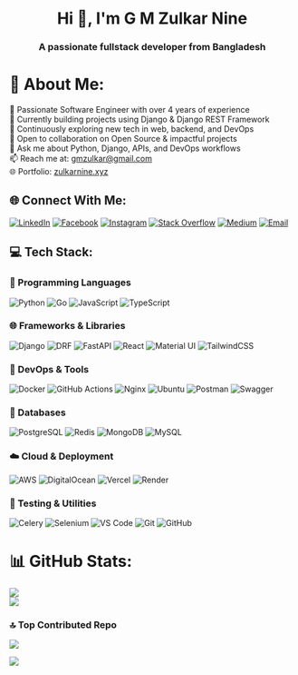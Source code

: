 <h1 align="center">Hi 👋, I'm G M Zulkar Nine</h1>
<h3 align="center">A passionate fullstack developer from Bangladesh</h3>




# 💫 About Me:
🚀 Passionate Software Engineer with over 4 years of experience<br>
🔭 Currently building projects using Django & Django REST Framework<br>
🌱 Continuously exploring new tech in web, backend, and DevOps<br>
🤝 Open to collaboration on Open Source & impactful projects<br>
💬 Ask me about Python, Django, APIs, and DevOps workflows<br>
📫 Reach me at: gmzulkar@gmail.com<br>
🌐 Portfolio: [zulkarnine.xyz](https://zulkarnine.xyz)



## 🌐 Connect With Me:

[![LinkedIn](https://img.shields.io/badge/LinkedIn-%230077B5.svg?logo=linkedin&logoColor=white)](https://linkedin.com/in/gmzulkar)
[![Facebook](https://img.shields.io/badge/Facebook-%231877F2.svg?logo=Facebook&logoColor=white)](https://facebook.com/imzulkar)
[![Instagram](https://img.shields.io/badge/Instagram-%23E4405F.svg?logo=Instagram&logoColor=white)](https://instagram.com/iamzulkar)
[![Stack Overflow](https://img.shields.io/badge/-Stackoverflow-FE7A16?logo=stack-overflow&logoColor=white)](https://stackoverflow.com/users/16372664)
[![Medium](https://img.shields.io/badge/Medium-12100E?logo=medium&logoColor=white)](https://medium.com/@gmzulkar)
[![Email](https://img.shields.io/badge/Email-D14836?logo=gmail&logoColor=white)](mailto:gmzulkar@gmail.com)



## 💻 Tech Stack:

### 🧠 Programming Languages
![Python](https://img.shields.io/badge/python-3670A0?style=for-the-badge&logo=python&logoColor=ffdd54)
![Go](https://img.shields.io/badge/go-%2300ADD8.svg?style=for-the-badge&logo=go&logoColor=white)
![JavaScript](https://img.shields.io/badge/javascript-%23323330.svg?style=for-the-badge&logo=javascript&logoColor=%23F7DF1E)
![TypeScript](https://img.shields.io/badge/typescript-%23007ACC.svg?style=for-the-badge&logo=typescript&logoColor=white)

### 🌐 Frameworks & Libraries
![Django](https://img.shields.io/badge/django-%23092E20.svg?style=for-the-badge&logo=django&logoColor=white)
![DRF](https://img.shields.io/badge/DRF-ff1709?style=for-the-badge&logo=django&logoColor=white&labelColor=gray)
![FastAPI](https://img.shields.io/badge/FastAPI-005571?style=for-the-badge&logo=fastapi)
![React](https://img.shields.io/badge/react-%2320232a.svg?style=for-the-badge&logo=react&logoColor=%2361DAFB)
![Material UI](https://img.shields.io/badge/MUI-%230081CB.svg?style=for-the-badge&logo=mui&logoColor=white)
![TailwindCSS](https://img.shields.io/badge/tailwindcss-%2338B2AC.svg?style=for-the-badge&logo=tailwind-css&logoColor=white)

### 🧰 DevOps & Tools
![Docker](https://img.shields.io/badge/docker-%230db7ed.svg?style=for-the-badge&logo=docker&logoColor=white)
![GitHub Actions](https://img.shields.io/badge/github%20actions-%232671E5.svg?style=for-the-badge&logo=githubactions&logoColor=white)
![Nginx](https://img.shields.io/badge/nginx-%23009639.svg?style=for-the-badge&logo=nginx&logoColor=white)
![Ubuntu](https://img.shields.io/badge/ubuntu-%23E95420.svg?style=for-the-badge&logo=ubuntu&logoColor=white)
![Postman](https://img.shields.io/badge/Postman-FF6C37?style=for-the-badge&logo=postman&logoColor=white)
![Swagger](https://img.shields.io/badge/-Swagger-%23Clojure?style=for-the-badge&logo=swagger&logoColor=white)

### 🧠 Databases
![PostgreSQL](https://img.shields.io/badge/postgres-%23316192.svg?style=for-the-badge&logo=postgresql&logoColor=white)
![Redis](https://img.shields.io/badge/redis-%23DD0031.svg?style=for-the-badge&logo=redis&logoColor=white)
![MongoDB](https://img.shields.io/badge/MongoDB-%234ea94b.svg?style=for-the-badge&logo=mongodb&logoColor=white)
![MySQL](https://img.shields.io/badge/mysql-4479A1.svg?style=for-the-badge&logo=mysql&logoColor=white)

### ☁️ Cloud & Deployment
![AWS](https://img.shields.io/badge/AWS-%23FF9900.svg?style=for-the-badge&logo=amazon-aws&logoColor=white)
![DigitalOcean](https://img.shields.io/badge/DigitalOcean-%230167ff.svg?style=for-the-badge&logo=digitalOcean&logoColor=white)
![Vercel](https://img.shields.io/badge/vercel-%23000000.svg?style=for-the-badge&logo=vercel&logoColor=white)
![Render](https://img.shields.io/badge/Render-%46E3B7.svg?style=for-the-badge&logo=render&logoColor=white)

### 🧪 Testing & Utilities
![Celery](https://img.shields.io/badge/celery-%2331B231.svg?style=for-the-badge&logo=celery&logoColor=white)
![Selenium](https://img.shields.io/badge/selenium-%2343B02A.svg?style=for-the-badge&logo=selenium&logoColor=white)
![VS Code](https://img.shields.io/badge/vscode-%23007ACC.svg?style=for-the-badge&logo=visual-studio-code&logoColor=white)
![Git](https://img.shields.io/badge/git-%23F05033.svg?style=for-the-badge&logo=git&logoColor=white)
![GitHub](https://img.shields.io/badge/github-%23121011.svg?style=for-the-badge&logo=github&logoColor=white)


# 📊 GitHub Stats:
<!-- ![](https://github-readme-stats.vercel.app/api?username=imzulkar&theme=radical&hide_border=false&include_all_commits=true&count_private=true)<br/> -->
![](https://nirzak-streak-stats.vercel.app/?user=imzulkar&theme=radical&hide_border=false)<br/>
![](https://github-readme-stats.vercel.app/api/top-langs/?username=imzulkar&theme=radical&hide_border=false&include_all_commits=true&count_private=true&layout=compact)

### 🔝 Top Contributed Repo
![](https://github-contributor-stats.vercel.app/api?username=imzulkar&limit=5&theme=radical&combine_all_yearly_contributions=true)


[![](https://visitcount.itsvg.in/api?id=imzulkar&icon=0&color=0)](https://visitcount.itsvg.in)

<!-- Proudly created with GPRM ( https://gprm.itsvg.in ) -->

